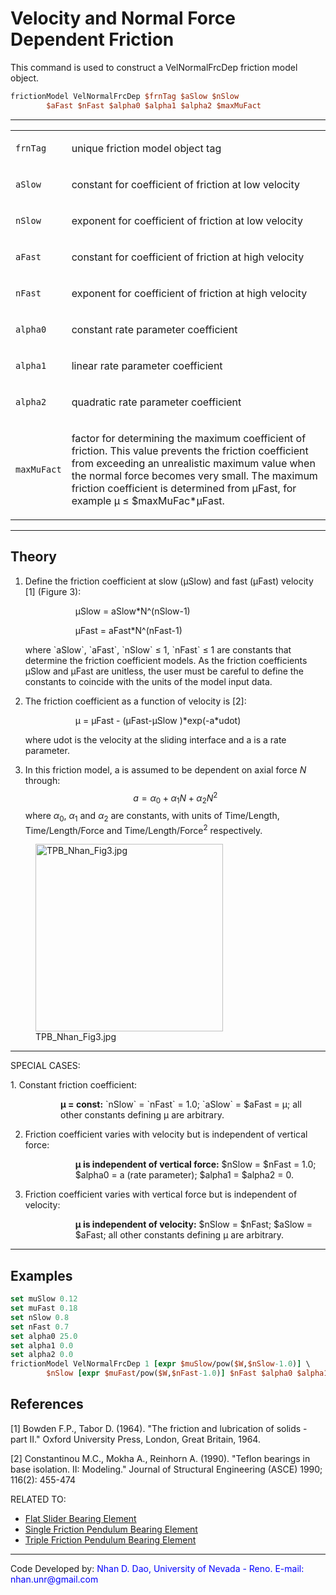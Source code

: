# Velocity and Normal Force Dependent Friction

This command is used to construct a VelNormalFrcDep friction model
object.

```tcl
frictionModel VelNormalFrcDep $frnTag $aSlow $nSlow
        $aFast $nFast $alpha0 $alpha1 $alpha2 $maxMuFact
```

<hr />
<table>
<tbody>
<tr class="odd">
<td><code class="parameter-table-variable">frnTag</code></td>
<td><p>unique friction model object tag</p></td>
</tr>
<tr class="even">
<td><code class="parameter-table-variable">aSlow</code></td>
<td><p>constant for coefficient of friction at low velocity</p></td>
</tr>
<tr class="odd">
<td><code class="parameter-table-variable">nSlow</code></td>
<td><p>exponent for coefficient of friction at low velocity</p></td>
</tr>
<tr class="even">
<td><code class="parameter-table-variable">aFast</code></td>
<td><p>constant for coefficient of friction at high velocity</p></td>
</tr>
<tr class="odd">
<td><code class="parameter-table-variable">nFast</code></td>
<td><p>exponent for coefficient of friction at high velocity</p></td>
</tr>
<tr class="even">
<td><code class="parameter-table-variable">alpha0</code></td>
<td><p>constant rate parameter coefficient</p></td>
</tr>
<tr class="odd">
<td><p><code class="parameter-table-variable">alpha1</code></p></td>
<td><p>linear rate parameter coefficient</p></td>
</tr>
<tr class="even">
<td><p><code class="parameter-table-variable">alpha2</code></p></td>
<td><p>quadratic rate parameter coefficient</p></td>
</tr>
<tr class="odd">
<td><code class="parameter-table-variable">maxMuFact</code></td>
<td><p>factor for determining the maximum coefficient of friction. This
value prevents the friction coefficient from exceeding an unrealistic
maximum value when the normal force becomes very small. The maximum
friction coefficient is determined from μFast, for example μ ≤
$maxMuFac*μFast.</p></td>
</tr>
</tbody>
</table>
<hr />

## Theory

1. Define the friction coefficient at slow (μSlow) and fast (μFast)
   velocity [1] (Figure 3):
   <dl>
   <dt></dt>
   <dd>
   <dl>
   <dt></dt>
   <dd>
   μSlow = aSlow*N^(nSlow-1)
   </dd>
   </dl>
   </dd>
   </dl>
   <dl>
   <dt></dt>
   <dd>
   <dl>
   <dt></dt>
   <dd>
   μFast = aFast*N^(nFast-1)
   </dd>
   </dl>
   </dd>
   </dl>
   where `aSlow`, `aFast`, `nSlow` ≤ 1, `nFast` ≤ 1 are constants that determine
   the friction coefficient models. As the friction coefficients μSlow and
   μFast are unitless, the user must be careful to define the constants to
   coincide with the units of the model input data.

2. The friction coefficient as a function of velocity is [2]:
   <dl>
   <dt></dt>
   <dd>
   <dl>
   <dt></dt>
   <dd>
   μ = μFast - (μFast-μSlow )*exp(-a*udot)
   </dd>
   </dl>
   </dd>
   </dl>

   where udot is the velocity at the sliding interface and a is a rate
   parameter.

3. In this friction model, a is assumed to be dependent on axial
   force $N$ through:
   $$
   a = \alpha_0 + \alpha_1 N + \alpha_2 N^2
   $$
   where $\alpha_0$, $\alpha_1$ and $\alpha_2$ are constants, with units of Time/Length,
   Time/Length/Force and Time/Length/Force<sup class="superscript">2</sup> respectively.

<figure>
<img src="/OpenSeesRT/contrib/static/TPB_Nhan_Fig3.jpg" title="TPB_Nhan_Fig3.jpg" width="300" />
<figcaption aria-hidden="true">TPB_Nhan_Fig3.jpg</figcaption>
</figure>

<hr />
<p>SPECIAL CASES:</p>
1. Constant friction coefficient:
   <dl>
   <dt></dt>
   <dd>
   <dl>
   <dt></dt>
   <dd>
   <strong>μ = const:</strong> `nSlow` = `nFast` = 1.0; `aSlow` = $aFast = μ;
   all other constants defining μ are arbitrary.
   </dd>
   </dl>
   </dd>
   </dl>

2. Friction coefficient varies with velocity but is independent of
   vertical force:
   <dl>
   <dt></dt>
   <dd>
   <dl>
   <dt></dt>
   <dd>
   <strong>μ is independent of vertical force:</strong> $nSlow = $nFast =
   1.0; $alpha0 = a (rate parameter); $alpha1 = $alpha2 = 0.
   </dd>
   </dl>
   </dd>
   </dl>

3. Friction coefficient varies with vertical force but is independent
   of velocity:
   <dl>
   <dt></dt>
   <dd>
   <dl>
   <dt></dt>
   <dd>
   <strong>μ is independent of velocity:</strong> $nSlow = $nFast; $aSlow =
   $aFast; all other constants defining μ are arbitrary.
   </dd>
   </dl>
   </dd>
   </dl>

<hr />

## Examples

```tcl
set muSlow 0.12
set muFast 0.18
set nSlow 0.8
set nFast 0.7
set alpha0 25.0
set alpha1 0.0
set alpha2 0.0
frictionModel VelNormalFrcDep 1 [expr $muSlow/pow($W,$nSlow-1.0)] \
        $nSlow [expr $muFast/pow($W,$nFast-1.0)] $nFast $alpha0 $alpha1 $alpha2 3.0
```


## References
<p>[1] Bowden F.P., Tabor D. (1964). "The friction and lubrication of
solids - part II." Oxford University Press, London, Great Britain,
1964.</p>
<p>[2] Constantinou M.C., Mokha A., Reinhorn A. (1990). "Teflon bearings
in base isolation. II: Modeling." Journal of Structural Engineering
(ASCE) 1990; 116(2): 455-474</p>

<p>RELATED TO:</p>
<ul>
<li><a
href="http://opensees.berkeley.edu/wiki/index.php/Flat_Slider_Bearing_Element">Flat
Slider Bearing Element</a></li>
<li><a
href="http://opensees.berkeley.edu/wiki/index.php/Single_Friction_Pendulum_Bearing_Element">Single
Friction Pendulum Bearing Element</a></li>
<li><a
href="http://opensees.berkeley.edu/wiki/index.php/Triple_Friction_Pendulum_Element">Triple
Friction Pendulum Bearing Element</a></li>
</ul>

<hr />
<p>Code Developed by: <span style="color:blue"> Nhan D. Dao,
University of Nevada - Reno. E-mail: nhan.unr@gmail.com
</span></p>

